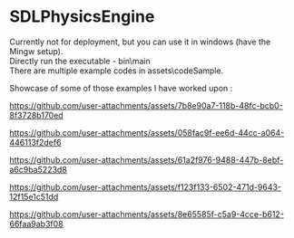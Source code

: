 # SDLPhysicsEngine
Currently not for deployment, but you can use it in windows (have the Mingw setup). <br/>
Directly run the executable - bin\main  <br/>
There are multiple example codes in assets\codeSample. </br>


Showcase of some of those examples I have worked upon : </br>


https://github.com/user-attachments/assets/7b8e90a7-118b-48fc-bcb0-8f3728b170ed



https://github.com/user-attachments/assets/058fac9f-ee6d-44cc-a064-446113f2def6



https://github.com/user-attachments/assets/61a2f976-9488-447b-8ebf-a6c9ba5223d8



https://github.com/user-attachments/assets/f123f133-6502-471d-9643-12f15e1c51dd



https://github.com/user-attachments/assets/8e65585f-c5a9-4cce-b612-66faa9ab3f08

